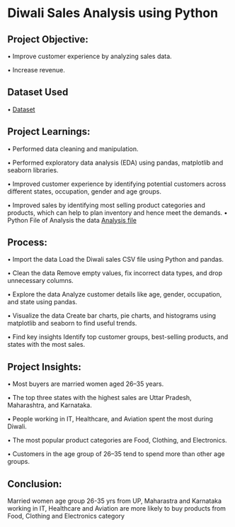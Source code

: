 # Diwali Sales Analysis using Python
## Project Objective:
•	Improve customer experience by analyzing sales data.

•	Increase revenue.
## Dataset Used
• <a href="https://github.com/student-Neelam/Diwali-Sales-Analysis-/blob/main/Diwali%20Sales%20Data.csv">Dataset</a>

## Project Learnings:
•	Performed data cleaning and manipulation.

•	Performed exploratory data analysis (EDA) using pandas, matplotlib and seaborn libraries.

•	Improved customer experience by identifying potential customers across different states, occupation, gender and age groups.

•	Improved sales by identifying most selling product categories and products, which can help to plan inventory and hence meet the demands.
•	 Python File of Analysis the data
 <a href="https://github.com/student-Neelam/Diwali-Sales-Analysis-/blob/main/Diwali_Sales_Analysis.ipynb">Analysis file</a>

## Process:
• Import the data
Load the Diwali sales CSV file using Python and pandas.

• Clean the data
Remove empty values, fix incorrect data types, and drop unnecessary columns.

• Explore the data
Analyze customer details like age, gender, occupation, and state using pandas.

• Visualize the data
Create bar charts, pie charts, and histograms using matplotlib and seaborn to find useful trends.

• Find key insights
Identify top customer groups, best-selling products, and states with the most sales.

## Project Insights:
• Most buyers are married women aged 26–35 years.

• The top three states with the highest sales are Uttar Pradesh, Maharashtra, and Karnataka.

• People working in IT, Healthcare, and Aviation spent the most during Diwali.

• The most popular product categories are Food, Clothing, and Electronics.

• Customers in the age group of 26–35 tend to spend more than other age groups.

## Conclusion:
Married women age group 26-35 yrs from UP,  Maharastra and Karnataka working in IT, Healthcare and Aviation are more likely to buy products from Food, Clothing and Electronics category

